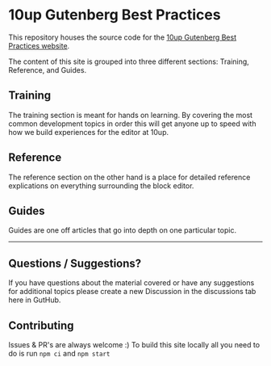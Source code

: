 # 10up Gutenberg Best Practices 

This repository houses the source code for the [10up Gutenberg Best Practices website](https://gutenberg.10up.com).

The content of this site is grouped into three different sections: Training, Reference, and Guides. 

## Training
The training section is meant for hands on learning. By covering the most common development topics in order this will get anyone up to speed with how we build experiences for the editor at 10up.

## Reference
The reference section on the other hand is a place for detailed reference explications on everything surrounding the block editor.

## Guides
Guides are one off articles that go into depth on one particular topic. 


--- 

## Questions / Suggestions? 
If you have questions about the material covered or have any suggestions for additional topics please create a new Discussion in the discussions tab here in GutHub.

## Contributing 
Issues & PR's are always welcome :) To build this site locally all you need to do is run `npm ci` and `npm start`
